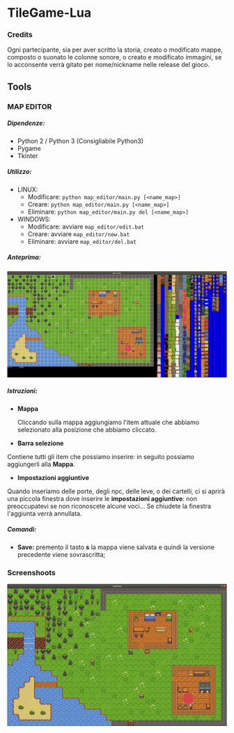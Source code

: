 # TileGame-Lua

### Credits
Ogni partecipante, sia per aver scritto la storia, creato o modificato mappe, composto o suonato le colonne sonore, o creato e modificato immagini, se lo acconsente verrà gitato per nome/nickname nelle release del gioco.

## Tools
### MAP EDITOR
##### Dipendenze:
 - Python 2 / Python 3 (Consigliabile Python3)
 - Pygame
 - Tkinter

##### Utilizzo:
  - LINUX:
    - Modificare: `python map_editor/main.py [<name_map>]`
    - Creare: `python map_editor/main.py [<name_map>]`
    - Eliminare: `python map_editor/main.py del [<name_map>]`
  - WINDOWS:
    - Modificare: avviare `map_editor/edit.bat`
    - Creare: avviare `map_editor/new.bat`
    - Eliminare: avviare `map_editor/del.bat`

##### Anteprima:
![alt text](doc/img/013.png)
##### Istruzioni:
  - **Mappa**

    Cliccando sulla mappa aggiungiamo l'item attuale che abbiamo selezionato alla posizione che abbiamo cliccato.
  - **Barra selezione**

  Contiene tutti gli item che possiamo inserire: in seguito possiamo aggiungerli alla **Mappa**.
  - **Impostazioni aggiuntive**

  Quando inseriamo delle porte, degli npc, delle leve, o dei cartelli, ci si aprirà una piccola finestra dove inserire le **impostazioni aggiuntive**: non preoccupatevi se non riconoscete alcune voci... Se chiudete la finestra l'aggiunta verrà annullata.

##### Comandi:
  - **Save:** premento il tasto **s** la mappa viene salvata e quindi la versione precedente viene sovrascritta;

### Screenshoots
![alt text](doc/img/014.png)
